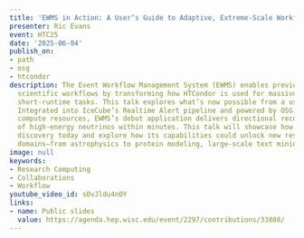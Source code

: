 ```yaml
---
title: 'EWMS in Action: A User’s Guide to Adaptive, Extreme-Scale Workflows'
presenter: Ric Evans
event: HTC25
date: '2025-06-04'
publish_on:
- path
- osg
- htcondor
description: The Event Workflow Management System (EWMS) enables previously impractical
  scientific workflows by transforming how HTCondor is used for massively parallel,
  short-runtime tasks. This talk explores what’s now possible from a user’s perspective.
  Integrated into IceCube’s Realtime Alert pipeline and powered by OSG’s national-scale
  compute resources, EWMS’s debut application delivers directional reconstructions
  of high-energy neutrinos within minutes. This talk will showcase how EWMS is accelerating
  discovery today and explore how its capabilities could unlock new research across
  domains—from astrophysics to protein modeling, large-scale text mining, and beyond.
image: null
keywords:
- Research Computing
- Collaborations
- Workflow
youtube_video_id: sOvJldu4nOY
links:
- name: Public slides
  value: https://agenda.hep.wisc.edu/event/2297/contributions/33888/
---
```

